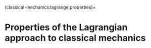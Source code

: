 (classical-mechanics:lagrange:properties)=
# Properties of the Lagrangian approach to classical mechanics





